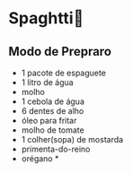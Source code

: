 # Spaghtti:spaghetti:

## Modo de Prepraro

- 1 pacote de espaguete
- 1 litro de água
- molho
- 1 cebola de água
- 6 dentes de alho
- óleo para fritar
- molho de tomate
- 1 colher(sopa) de mostarda
- primenta-do-reino
- orégano
  * 
